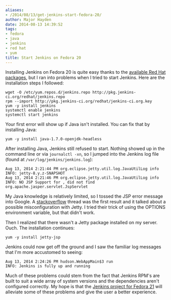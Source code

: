 ```yaml
---
aliases:
- /2014/08/13/get-jenkins-start-fedora-20/
author: Major Hayden
date: 2014-08-13 14:39:52
tags:
- fedora
- java
- jenkins
- red hat
- yum
title: Start Jenkins on Fedora 20
---
```


Installing Jenkins on Fedora 20 is quite easy thanks to the [available Red Hat packages][1], but I ran into problems when I tried to start Jenkins. Here are the installation steps I followed:

```
wget -O /etc/yum.repos.d/jenkins.repo http://pkg.jenkins-ci.org/redhat/jenkins.repo
rpm --import http://pkg.jenkins-ci.org/redhat/jenkins-ci.org.key
yum -y install jenkins
systemctl enable jenkins
systemctl start jenkins
```


Your first error will show up if Java isn't installed. You can fix that by installing Java:

```
yum -y install java-1.7.0-openjdk-headless
```


After installing Java, Jenkins still refused to start. Nothing showed up in the command line or via `journalctl -xn`, so I jumped into the Jenkins log file (found at `/var/log/jenkins/jenkins.log`):

```
Aug 13, 2014 2:21:44 PM org.eclipse.jetty.util.log.JavaUtilLog info
INFO: jetty-8.y.z-SNAPSHOT
Aug 13, 2014 2:21:46 PM org.eclipse.jetty.util.log.JavaUtilLog info
INFO: NO JSP Support for , did not find org.apache.jasper.servlet.JspServlet
```


My Java knowledge is relatively limited, so I tossed the JSP error message into Google. A [stackoverflow][2] thread was the first result and it talked about a possible misconfiguration with Jetty. I tried their trick of using the OPTIONS environment variable, but that didn't work.

Then I realized that there wasn't a Jetty package installed on my server. Ouch. The installation continues:

```
yum -y install jetty-jsp
```


Jenkins could now get off the ground and I saw the familiar log messages that I'm more accustomed to seeing:

```
Aug 13, 2014 2:24:26 PM hudson.WebAppMain$3 run
INFO: Jenkins is fully up and running
```


Much of these problems could stem from the fact that Jenkins RPM's are built to suit a wide array of system versions and the dependencies aren't configured correctly. My hope is that the [Jenkins project for Fedora 21][3] will alleviate some of these problems and give the user a better experience.

 [1]: http://pkg.jenkins-ci.org/redhat/
 [2]: https://stackoverflow.com/questions/3521654/missing-jsp-support-in-jetty-or-confusing-log-message
 [3]: https://fedoraproject.org/wiki/Changes/Jenkins